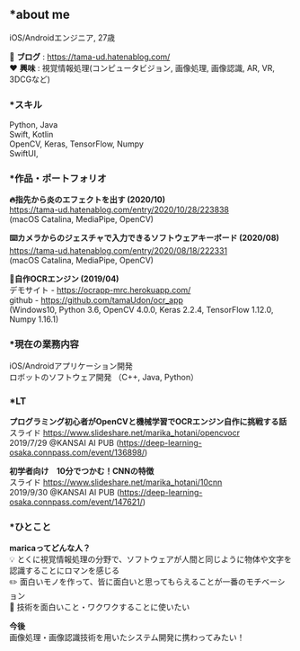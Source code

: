 ## *about me  
iOS/Androidエンジニア, 27歳  

📔 **ブログ** : https://tama-ud.hatenablog.com/  
❤️ **興味** : 視覚情報処理(コンピュータビジョン, 画像処理, 画像認識, AR, VR, 3DCGなど)  
    
### *スキル  
Python, Java  
Swift, Kotlin  
OpenCV, Keras, TensorFlow, Numpy  
SwiftUI, 
  
### *作品・ポートフォリオ  

**🔥指先から炎のエフェクトを出す (2020/10)**  
https://tama-ud.hatenablog.com/entry/2020/10/28/223838  
(macOS Catalina, MediaPipe, OpenCV)
  
  
**⌨️カメラからのジェスチャで入力できるソフトウェアキーボード (2020/08)**  
https://tama-ud.hatenablog.com/entry/2020/08/18/222331  
(macOS Catalina, MediaPipe, OpenCV)
  
  
**🔎自作OCRエンジン (2019/04)**  
デモサイト - https://ocrapp-mrc.herokuapp.com/  
github - https://github.com/tamaUdon/ocr_app  
(Windows10, Python 3.6, OpenCV 4.0.0, Keras 2.2.4, TensorFlow 1.12.0, Numpy 1.16.1)    
  
### *現在の業務内容
iOS/Androidアプリケーション開発  
ロボットのソフトウェア開発 （C++, Java, Python）
  
### *LT
**プログラミング初心者がOpenCVと機械学習でOCRエンジン自作に挑戦する話**   
スライド https://www.slideshare.net/marika_hotani/opencvocr  
2019/7/29 @KANSAI AI PUB (https://deep-learning-osaka.connpass.com/event/136898/)  
  
**初学者向け　10分でつかむ！CNNの特徴**   
スライド https://www.slideshare.net/marika_hotani/10cnn   
2019/9/30 @KANSAI AI PUB (https://deep-learning-osaka.connpass.com/event/147621/)  
  
  
### *ひとこと
**maricaってどんな人？**   
 💡 とくに視覚情報処理の分野で、ソフトウェアが人間と同じように物体や文字を認識することにロマンを感じる  
 ✏️ 面白いモノを作って、皆に面白いと思ってもらえることが一番のモチベーション  
 🔧 技術を面白いこと・ワクワクすることに使いたい  
    
 **今後**  
 画像処理・画像認識技術を用いたシステム開発に携わってみたい！  


